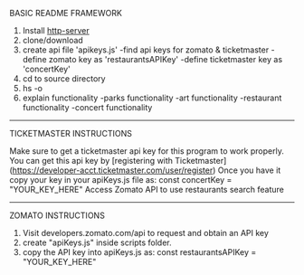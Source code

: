 BASIC README FRAMEWORK

1. Install [http-server](https://www.npmjs.com/package/http-server)
2. clone/download
3. create api file 'apikeys.js'
    -find api keys for zomato & ticketmaster
    -define zomato key as 'restaurantsAPIKey'
    -define ticketmaster key as 'concertKey'
4. cd to source directory
5. hs -o
6. explain functionality
    -parks functionality
    -art functionality
    -restaurant functionality
    -concert functionality

*****
TICKETMASTER INSTRUCTIONS

Make sure to get a ticketmaster api key for this program to work properly.
You can get this api key by [registering with Ticketmaster] (https://developer-acct.ticketmaster.com/user/register)
Once you have it copy your key in your apiKeys.js file as: const concertKey = "YOUR_KEY_HERE"
Access Zomato API to use restaurants search feature
*****
ZOMATO INSTRUCTIONS

1. Visit developers.zomato.com/api to request and obtain an API key
2. create "apiKeys.js" inside scripts folder. 
3. copy the API key into apiKeys.js as: const restaurantsAPIKey = "YOUR_KEY_HERE"
